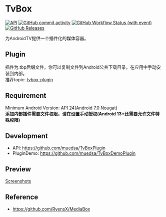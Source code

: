 # TvBox
[![API](https://img.shields.io/badge/API-24%2B-yellow.svg?style=flat&logo=android)](https://developer.android.com/about/versions/nougat)
[![GitHub commit activity](https://img.shields.io/github/commit-activity/m/muedsa/TvBox?logo=github)](https://github.com/muedsa/TvBox/commits/main)
[![GitHub Workflow Status (with event)](https://img.shields.io/github/actions/workflow/status/muedsa/TvBox/build.yml)](https://github.com/muedsa/TvBox/actions/workflows/build.yml)
[![GitHub Releases](https://img.shields.io/github/downloads/muedsa/TvBox/total?logo=github)](https://github.com/muedsa/TvBox/releases)

为AndroidTV提供一个插件化的媒体容器。

## Plugin
插件为.tbp后缀文件，你可以复制文件到Android公共下载目录，在应用中手动安装到内部。  
推荐topic: [tvbox-plugin](https://github.com/topics/tvbox-plugin)

## Requirement
Minimum Android Version: [API 24(Android 7.0 Nougat)](https://developer.android.com/about/versions/nougat)  
**添加内部插件需要文件权限，请在设置手动授权(Android 13+还需要允许文件特殊权限)**

## Development
- API: https://github.com/muedsa/TvBoxPlugin
- PluginDemo: https://github.com/muedsa/TvBoxDemoPlugin

## Preview
[Screenshots](doc/SCREENSHOT.md)  

## Reference
- https://github.com/RyensX/MediaBox

